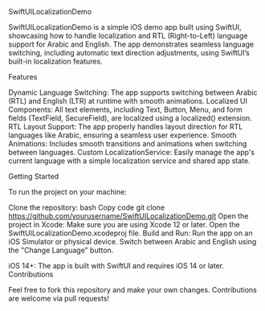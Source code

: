 SwiftUILocalizationDemo

SwiftUILocalizationDemo is a simple iOS demo app built using SwiftUI, showcasing how to handle localization and RTL (Right-to-Left) language support for Arabic and English. The app demonstrates seamless language switching, including automatic text direction adjustments, using SwiftUI’s built-in localization features.

Features

Dynamic Language Switching: The app supports switching between Arabic (RTL) and English (LTR) at runtime with smooth animations.
Localized UI Components: All text elements, including Text, Button, Menu, and form fields (TextField, SecureField), are localized using a localized() extension.
RTL Layout Support: The app properly handles layout direction for RTL languages like Arabic, ensuring a seamless user experience.
Smooth Animations: Includes smooth transitions and animations when switching between languages.
Custom LocalizationService: Easily manage the app's current language with a simple localization service and shared app state.

Getting Started

To run the project on your machine:

Clone the repository:
bash
Copy code
git clone https://github.com/yourusername/SwiftUILocalizationDemo.git
Open the project in Xcode:
Make sure you are using Xcode 12 or later.
Open the SwiftUILocalizationDemo.xcodeproj file.
Build and Run:
Run the app on an iOS Simulator or physical device.
Switch between Arabic and English using the "Change Language" button.


iOS 14+: The app is built with SwiftUI and requires iOS 14 or later.
Contributions

Feel free to fork this repository and make your own changes. Contributions are welcome via pull requests!
